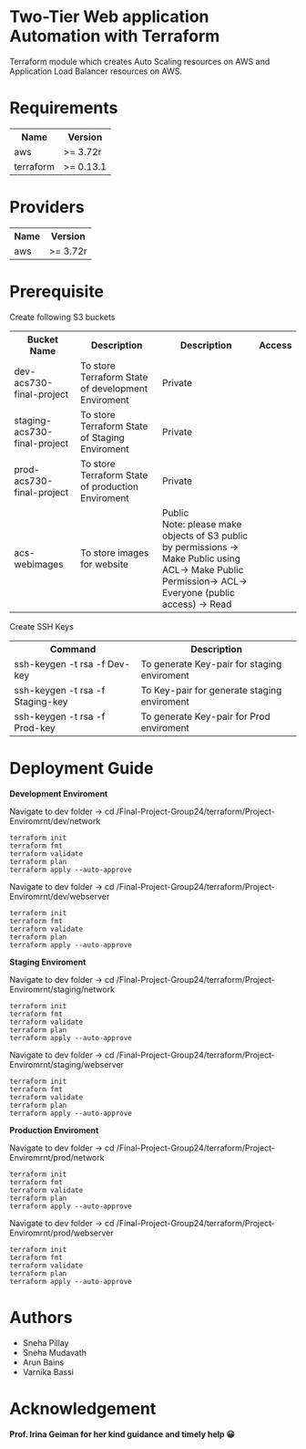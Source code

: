 # Two-Tier Web application Automation with Terraform 

Terraform module which creates Auto Scaling resources on AWS and Application Load Balancer resources on AWS.

# Requirements
<table><th> Name</th> <th> Version </th>
  <tr><td>aws</td><td>>= 3.72r</td></tr>
  <tr><td>terraform</td><td>>= 0.13.1</td></tr>
  </table>
  
# Providers
<table><th> Name</th> <th> Version </th>
  <tr><td>aws</td><td>>= 3.72r</td></tr>
   </table>

# Prerequisite

Create following S3 buckets

<table><th>Bucket Name</th><th>Description</th><th>Description</th><th>Access</th>
  <tr><td>dev-acs730-final-project</td><td>To store Terraform State of development Enviroment</td><td> Private</d></tr>
  <tr><td>staging-acs730-final-project</td><td>To store Terraform State of Staging Enviroment</td><td> Private</d></tr>
   <tr><td>prod-acs730-final-project</td><td>To store Terraform State of production Enviroment</td><td> Private</d></tr>
     <tr><td>acs-webimages<td>To store images for website</td><td>Public<br> Note: please make objects of S3 public by permissions -> Make Public using ACL-> Make Public<br> Permission-> ACL-> Everyone (public access) -> Read </d></tr>
   </table>
   
   Create SSH Keys
   
   <table><th>Command </th> <th> Description  </th> 
  <tr><td>ssh-keygen -t rsa -f Dev-key</td><td>To generate Key-pair for staging enviroment </td></tr>
    <tr><td>ssh-keygen -t rsa -f Staging-key</td><td>To Key-pair for generate staging enviroment</td></tr>
    <tr><td>ssh-keygen -t rsa -f Prod-key</td><td>To generate Key-pair for Prod enviroment </td></tr>
  </table>
  
  # Deployment Guide
  
<b>Development Enviroment</b>

   Navigate to dev folder -> cd /Final-Project-Group24/terraform/Project-Enviromrnt/dev/network
  
    terraform init
    terraform fmt
    terraform validate
    terraform plan
    terraform apply --auto-approve
    

   Navigate to dev folder -> cd /Final-Project-Group24/terraform/Project-Enviromrnt/dev/webserver
  
    terraform init
    terraform fmt
    terraform validate
    terraform plan
    terraform apply --auto-approve
   
 <b>Staging Enviroment</b>

   Navigate to dev folder -> cd /Final-Project-Group24/terraform/Project-Enviromrnt/staging/network
  
    terraform init
    terraform fmt
    terraform validate
    terraform plan
    terraform apply --auto-approve
    

  Navigate to dev folder -> cd /Final-Project-Group24/terraform/Project-Enviromrnt/staging/webserver
  
    terraform init
    terraform fmt
    terraform validate
    terraform plan
    terraform apply --auto-approve
    
    
 <b>Production Enviroment</b>

   Navigate to dev folder -> cd /Final-Project-Group24/terraform/Project-Enviromrnt/prod/network
  
    terraform init
    terraform fmt
    terraform validate
    terraform plan
    terraform apply --auto-approve
    

  Navigate to dev folder -> cd /Final-Project-Group24/terraform/Project-Enviromrnt/prod/webserver
  
    terraform init
    terraform fmt
    terraform validate
    terraform plan
    terraform apply --auto-approve
    

 # Authors
 
  <ul>
<li>Sneha Pillay</li>
<li>Sneha Mudavath</li>
<li>Arun Bains</li>
<li>Varnika Bassi</li>
</ul>
 
# Acknowledgement
 
<b>Prof. Irina Geiman for her kind guidance and timely help  &#128512;</b>


